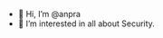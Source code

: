 - 👋 Hi, I’m @anpra
- 👀 I’m interested in all about Security.

<!---
anpra/anpra is a ✨ special ✨ repository because its `README.md` (this file) appears on your GitHub profile.
You can click the Preview link to take a look at your changes.
--->
